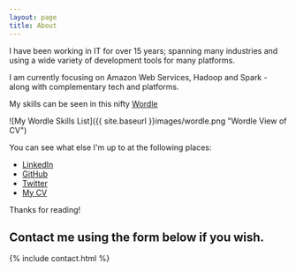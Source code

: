 ```yaml
---
layout: page
title: About
---
```


I have been working in IT for over 15 years; spanning many industries and using a wide variety of development tools for many platforms.

I am currently focusing on Amazon Web Services, Hadoop and Spark - along with complementary tech and platforms.

My skills can be seen in this nifty [Wordle](http://www.wordle.net/create)

![My Wordle Skills List]({{ site.baseurl }}images/wordle.png "Wordle View of CV")

You can see what else I'm up to at the following places:

* [LinkedIn](https://uk.linkedin.com/in/owenrumney)
* [GitHub](https://github.com/owenrumney)
* [Twitter](https://twitter.com/owenrum)
* [My CV](https://www.owenrumney.co.uk/Owen_Rumney.pdf)

Thanks for reading!

<h2>Contact me using the form below if you wish.</h2>
{% include contact.html %}
